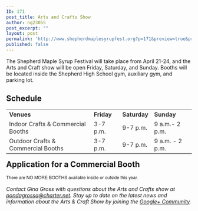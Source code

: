 ```yaml
---
ID: 171
post_title: Arts and Crafts Show
author: ng23055
post_excerpt: ""
layout: post
permalink: 'http://www.shepherdmaplesyrupfest.org?p=171&preview=true&preview_id=171'
published: false
---
```

The Shepherd Maple Syrup Festival will take place from April 21-24, and the Arts and Craft show will be open Friday, Saturday, and Sunday. Booths will be located inside the Shepherd High School gym, auxiliary gym, and parking lot.<!--more-->

<h2>Schedule</h2>

<table class="mceItemTable">
<tbody>
<tr>
<td style="color:#333333;"><strong>Venues</strong></td>
<td style="color:#333333;"><strong>Friday</strong></td>
<td style="color:#333333;"><strong>Saturday</strong></td>
<td style="color:#333333;"><strong>Sunday</strong></td>
</tr>
<tr>
<td style="color:#333333;">Indoor Crafts &amp; Commercial Booths</td>
<td style="color:#333333;">3-7 p.m.</td>
<td style="color:#333333;">9-7 p.m.</td>
<td style="color:#333333;">9 a.m.- 2 p.m.</td>
</tr>
<tr>
<td style="color:#333333;">Outdoor Crafts &amp; Commercial Booths</td>
<td style="color:#333333;">3-7 p.m.</td>
<td style="color:#333333;">9-7 p.m.</td>
<td style="color:#333333;">9 a.m. - 2 p.m.</td>
</tr>
</tbody>
</table>

<strong><span style="font-size:1.5em;">Application for a Commercial Booth</span></strong>

<span style="font-family:'Helvetica Neue', Helvetica, Arial, sans-serif;font-size:12px;line-height:18px;">There are NO MORE BOOTHS </span><span style="font-family:'Helvetica Neue', Helvetica, Arial, sans-serif;font-size:12px;line-height:18px;">available inside or outside this year.</span>

<em>Contact Gina Gross with questions about the Arts and Crafts show at </em><em><span style="text-decoration:underline;">pondagrossa@charter.net</span></em><em>. Stay up to date on the latest news and information about the Arts &amp; Craft Show by joining the </em><a href="https://plus.google.com/communities/116894041319871404698"><em>Google+ Community</em></a><em>.</em>